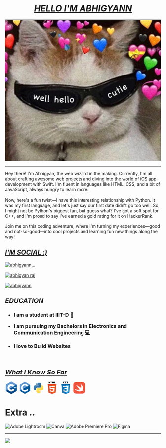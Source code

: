 
<H1><center><b><i><u> HELLO I'M ABHIGYANN  </u></i></b></center></H1>

![Photo main](https://github.com/AbhigyanRaj/AbhigyanRaj/blob/main/Snapseed.png?raw=true)

***

Hey there! I'm Abhigyan, the web wizard in the making. Currently, I'm all about crafting awesome web projects and diving into the world of iOS app development with Swift. I'm fluent in languages like HTML, CSS, and a bit of JavaScript, always hungry to learn more.<br><br>Now, here's a fun twist—I have this interesting relationship with Python. It was my first language, and let's just say our first date didn't go too well. So, I might not be Python's biggest fan, but guess what? I've got a soft spot for C++, and I'm proud to say I've earned a gold rating for it on HackerRank.<br><br>Join me on this coding adventure, where I'm turning my experiences—good and not-so-good—into cool projects and learning fun new things along the way!


<H2><b><i><u>I'M SOCIAL :)</u></i></b></H2>

<p align="horizontal">
  <a href="https://instagram.com/abhigyann._" target="_blank"><img align="center" src="https://raw.githubusercontent.com/rahuldkjain/github-profile-readme-generator/master/src/images/icons/Social/instagram.svg" alt="abhigyann._" height="60" width="70" /></a>
  
  <a href="https://www.linkedin.com/in/abhigyan-raj-6211502a1/" target="_blank"><img align="center" src="https://raw.githubusercontent.com/rahuldkjain/github-profile-readme-generator/master/src/images/icons/Social/linked-in-alt.svg" alt="abhigyan raj" height="60" width="70" /></a>
  
  <a href="https://www.youtube.com/channel/UCCLxyDhQFj0ditTtLe9BlUA" target="_blank"><img align="center" src="https://raw.githubusercontent.com/rahuldkjain/github-profile-readme-generator/master/src/images/icons/Social/youtube.svg" alt="abhigyann" height="60" width="70" /></a>
</p>



<H2><b><i> EDUCATION </i></b></H2>

<H3>
  
* I am a student at IIIT-D 📖

* I am pursuing my Bachelors in Electronics and Communication Engineering 💻

* I love to Build Websites 
</H3>
<br>



<H2><b><i><u>What I Know So Far</u></i></b></H2>

<p align="left">
  <img src="https://raw.githubusercontent.com/devicons/devicon/master/icons/cplusplus/cplusplus-original.svg" alt="cplusplus" width="40" height="40"/>
  <img src="https://raw.githubusercontent.com/devicons/devicon/master/icons/c/c-original.svg" alt="c" width="40" height="40"/>
  <img src="https://raw.githubusercontent.com/devicons/devicon/master/icons/python/python-original.svg" alt="python" width="40" height="40"/> 
  <img src="https://raw.githubusercontent.com/devicons/devicon/master/icons/html5/html5-original-wordmark.svg" alt="html5" width="40" height="40"/>
  <img src="https://raw.githubusercontent.com/devicons/devicon/master/icons/css3/css3-original-wordmark.svg" alt="css3" width="40" height="40"/>
  <img src="https://raw.githubusercontent.com/devicons/devicon/master/icons/swift/swift-original.svg" alt="swift" width="40" height="40"/> 
</p>




# Extra ..
![Adobe Lightroom](https://img.shields.io/badge/Adobe%20Lightroom-31A8FF.svg?style=for-the-badge&logo=Adobe%20Lightroom&logoColor=white) ![Canva](https://img.shields.io/badge/Canva-%2300C4CC.svg?style=for-the-badge&logo=Canva&logoColor=white)  ![Adobe Premiere Pro](https://img.shields.io/badge/Adobe%20Premiere%20Pro-9999FF.svg?style=for-the-badge&logo=Adobe%20Premiere%20Pro&logoColor=white)  ![Figma](https://img.shields.io/badge/figma-%23F24E1E.svg?style=for-the-badge&logo=figma&logoColor=white) 





---
[![](https://visitcount.itsvg.in/api?id=AbhigyanRaj&icon=2&color=12)](https://visitcount.itsvg.in)

